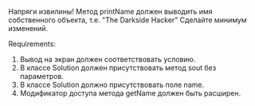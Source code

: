 Напряги извилины!
Метод printName должен выводить имя собственного объекта, т.е. "The Darkside Hacker"
Сделайте минимум изменений.


Requirements:
1. Вывод на экран должен соответствовать условию.
2. В классе Solution должен присутствовать метод sout без параметров.
3. В классе Solution должно присутствовать поле name.
4. Модификатор доступа метода getName должен быть расширен.
